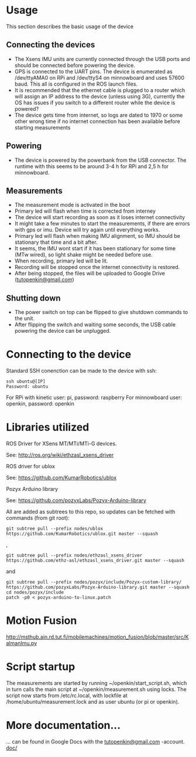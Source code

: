 
# Usage
This section describes the basic usage of the device

## Connecting the devices
* The Xsens IMU units are currently connected through the USB ports and should be connected before powering the device.
* GPS is connected to the UART pins. The device is enumerated as /dev/ttyAMA0 on RPi and /dev/ttyS4 on minnowboard and uses 57600 baud. This all is configured in the ROS launch files.
* It is recommended that the ethernet cable is plugged to a router which will assign an IP address to the device (unless using 3G), currently the OS has issues if you switch to a different router while the device is powered?
* The device gets time from internet, so logs are dated to 1970 or some other wrong time if no internet connection has been available before starting measurements

## Powering
* The device is powered by the powerbank from the USB connector. The runtime with this seems to be around 3-4 h for RPi and 2,5 h for minnowboard.

## Measurements
* The measurement mode is activated in the boot
* Primary led will flash when time is corrected from interney
* The device will start recording as soon as it loses internet connectivity
* It might take a few minutes to start the measurements, if there are errors with gps or imu. Device will try again until everything works.
* Primary led will flash when making IMU alignment, so IMU should be stationary that time and a bit after.
* It seems, the IMU wont start if it has been stationary for some time (MTw wired), so light shake might be needed before use.
* When recording, primary led will be lit.
* Recording will be stopped once the internet connectivity is restored.
* After being stopped, the files will be uploaded to Google Drive (tutopenkin@gmail.com)

## Shutting down
* The power switch on top can be flipped to give shutdown commands to the unit.
* After flipping the switch and waiting some seconds, the USB cable powering the device can be unplugged.

# Connecting to the device
Standard SSH conenction can be made to the device with ssh:

    ssh ubuntu@[IP]
    Password: ubuntu

For RPi with kinetic user: pi, password: raspberry
For minnowboard user: openkin, password: openkin

# Libraries utilized

ROS Driver for XSens MT/MTi/MTi-G devices.

See: http://ros.org/wiki/ethzasl_xsens_driver

ROS driver for ublox

See: https://github.com/KumarRobotics/ublox

Pozyx Arduino library

See: https://github.com/pozyxLabs/Pozyx-Arduino-library

All are added as subtrees to this repo, so updates can be fetched with commands (from git root):

```
git subtree pull --prefix nodes/ublox https://github.com/KumarRobotics/ublox.git master --squash
```
,

```
git subtree pull --prefix nodes/ethzasl_xsens_driver https://github.com/ethz-asl/ethzasl_xsens_driver.git master --squash
```
and
```
git subtree pull --prefix nodes/pozyx/include/Pozyx-custom-library/ https://github.com/pozyxLabs/Pozyx-Arduino-library.git master --squash
cd nodes/pozyx/ínclude
patch -p0 < pozyx-arduino-to-linux.patch
```

# Motion Fusion

http://msthub.ain.rd.tut.fi/mobilemachines/motion_fusion/blob/master/src/KalmanImu.py


# Script startup
The measurements are started by running ~/openkin/start_script.sh, which in turn calls the main script at ~/openkin/measurement.sh using locks.
The script now starts from /etc/rc.local, with lockfile at /home/ubuntu/measurement.lock and as user ubuntu (or pi or openkin).

# More documentation...
... can be found in Google Docs with the tutopenkin@gmail.com -account.
[doc/](doc/)
